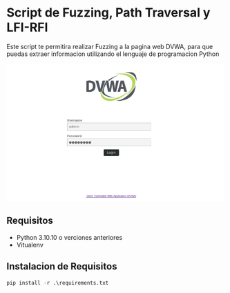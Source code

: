 # Script de Fuzzing, Path Traversal y LFI-RFI

Este script te permitira realizar Fuzzing a la pagina web DVWA, para que puedas extraer informacion utilizando el lenguaje de programacion Python

![Descripción de la imagen](dvwa3.png)

## Requisitos
-  Python 3.10.10 o verciones anteriores
-  Vitualenv
## Instalacion de Requisitos
```python
pip install -r .\requirements.txt
```


